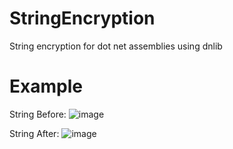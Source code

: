 # StringEncryption
String encryption for dot net assemblies using dnlib

# Example
String Before: ![image](https://github.com/user-attachments/assets/a8544616-fd99-4cc5-bb68-110082b1a0f0)

String After: ![image](https://github.com/user-attachments/assets/7d603dd7-0218-4060-a526-a00916c0d492)
